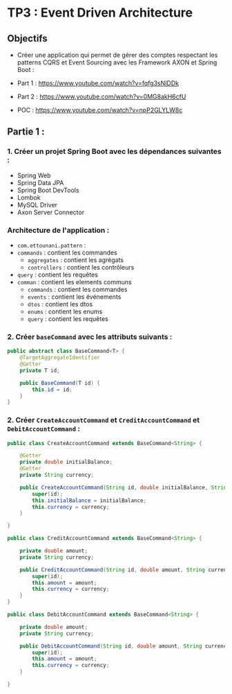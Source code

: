 # TP3 : Event Driven Architecture

## Objectifs

- Créer une application qui permet de gérer des comptes respectant les patterns CQRS et Event Sourcing avec les Framework AXON et Spring Boot :
- Part 1 : https://www.youtube.com/watch?v=fqfg3sNIDDk

- Part 2 : https://www.youtube.com/watch?v=0MG8akH6cfU

- POC : https://www.youtube.com/watch?v=npP2GLYLW8c

## Partie 1 :

### 1. Créer un projet Spring Boot avec les dépendances suivantes :

- Spring Web
- Spring Data JPA
- Spring Boot DevTools
- Lombok
- MySQL Driver
- Axon Server Connector

### Architecture de l'application :

- `com.ettounani.pattern` :
- `commands` : contient les commandes
  - `aggregates` : contient les agrégats
  - `controllers` : contient les contrôleurs
- `query` : contient les requêtes
- `comman` : contient les elements communs
  - `commands` : contient les commandes
  - `events` : contient les événements
  - `dtos` : contient les dtos
  - `enums` : contient les enums
  - `query` : contient les requêtes

### 2. Créer `baseCommand` avec les attributs suivants :

```java
public abstract class BaseCommand<T> {
    @TargetAggregateIdentifier
    @Getter
    private T id;

    public BaseCommand(T id) {
        this.id = id;
    }
}
```

### 2. Créer `CreateAccountCommand` et `CreditAccountCommand` et `DebitAccountCommand` :

```java
public class CreateAccountCommand extends BaseCommand<String> {

    @Getter
    private double initialBalance;
    @Getter
    private String currency;

    public CreateAccountCommand(String id, double initialBalance, String currency) {
        super(id);
        this.initialBalance = initialBalance;
        this.currency = currency;
    }

}
```

```java
public class CreditAccountCommand extends BaseCommand<String> {

    private double amount;
    private String currency;

    public CreditAccountCommand(String id, double amount, String currency) {
        super(id);
        this.amount = amount;
        this.currency = currency;
    }
}
```

```java
public class DebitAccountCommand extends BaseCommand<String> {

    private double amount;
    private String currency;

    public DebitAccountCommand(String id, double amount, String currency) {
        super(id);
        this.amount = amount;
        this.currency = currency;
    }

}
```
